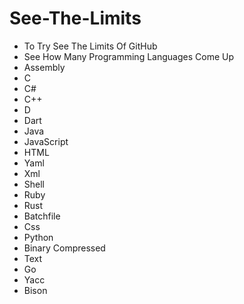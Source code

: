 # See-The-Limits
- To Try See The Limits Of GitHub
- See How Many Programming Languages Come Up
- Assembly
- C
- C#
- C++
- D
- Dart
- Java
- JavaScript
- HTML
- Yaml
- Xml
- Shell
- Ruby
- Rust
- Batchfile
- Css
- Python
- Binary Compressed
- Text
- Go
- Yacc
- Bison
